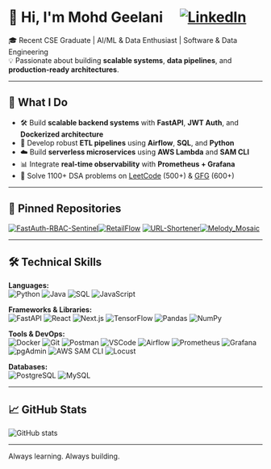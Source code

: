 # 👋 Hi, I'm Mohd Geelani   &nbsp;&nbsp;&nbsp; [![LinkedIn](https://img.shields.io/badge/LinkedIn-blue?logo=linkedin&logoColor=white&style=flat)](https://www.linkedin.com/in/mohd-geelani/)
🎓 Recent CSE Graduate | AI/ML & Data Enthusiast | Software & Data Engineering  
💡 Passionate about building **scalable systems**, **data pipelines**, and **production-ready architectures**.

---

## 🚀 What I Do

- 🛠️ Build **scalable backend systems** with **FastAPI**, **JWT Auth**, and **Dockerized architecture**
- 🔁 Develop robust **ETL pipelines** using **Airflow**, **SQL**, and **Python**
- ☁️ Build **serverless microservices** using **AWS Lambda** and **SAM CLI**
- 📊 Integrate **real-time observability** with **Prometheus + Grafana**
- 🧠 Solve 1100+ DSA problems on [LeetCode]([https://leetcode.com/](https://leetcode.com/u/MOHD_GEELANI_25/)) (500+) & [GFG]([https://www.geeksforgeeks.org/](https://www.geeksforgeeks.org/user/mohdgeelanikhan25/)) (600+)

---
## 📌 Pinned Repositories

[![FastAuth-RBAC-Sentinel](https://github-readme-stats.vercel.app/api/pin/?username=mohdgeelani&repo=FastAuth-RBAC-Sentinel&theme=react)](https://github.com/mohdgeelani/FastAuth-RBAC-Sentinel)[![RetailFlow](https://github-readme-stats.vercel.app/api/pin/?username=mohdgeelani&repo=RetailFlow&theme=react)](https://github.com/mohdgeelani/RetailFlow)
[![URL-Shortener](https://github-readme-stats.vercel.app/api/pin/?username=mohdgeelani&repo=url_shortener&theme=react)](https://github.com/mohdgeelani/url_shortener)[![Melody_Mosaic](https://github-readme-stats.vercel.app/api/pin/?username=mohdgeelani&repo=Melody_Mosaic&theme=react)](https://github.com/mohdgeelani/Melody_Mosaic)

---

## 🛠️ Technical Skills

**Languages:**  
![Python](https://img.shields.io/badge/-Python-3776AB?logo=python&logoColor=white&style=flat)
![Java](https://img.shields.io/badge/-Java-007396?logo=java&logoColor=white&style=flat)
![SQL](https://img.shields.io/badge/-SQL-4479A1?logo=mysql&logoColor=white&style=flat)
![JavaScript](https://img.shields.io/badge/-JavaScript-F7DF1E?logo=javascript&logoColor=black&style=flat)

**Frameworks & Libraries:**  
![FastAPI](https://img.shields.io/badge/-FastAPI-009688?logo=fastapi&logoColor=white&style=flat)
![React](https://img.shields.io/badge/-React-61DAFB?logo=react&logoColor=black&style=flat)
![Next.js](https://img.shields.io/badge/-Next.js-000000?logo=next.js&logoColor=white&style=flat)
![TensorFlow](https://img.shields.io/badge/-TensorFlow-FF6F00?logo=tensorflow&logoColor=white&style=flat)
![Pandas](https://img.shields.io/badge/-Pandas-150458?logo=pandas&logoColor=white&style=flat)
![NumPy](https://img.shields.io/badge/-NumPy-013243?logo=numpy&logoColor=white&style=flat)

**Tools & DevOps:**  
![Docker](https://img.shields.io/badge/-Docker-2496ED?logo=docker&logoColor=white&style=flat)
![Git](https://img.shields.io/badge/-Git-F05032?logo=git&logoColor=white&style=flat)
![Postman](https://img.shields.io/badge/-Postman-FF6C37?logo=postman&logoColor=white&style=flat)
![VSCode](https://img.shields.io/badge/-VSCode-007ACC?logo=visual-studio-code&logoColor=white&style=flat)
![Airflow](https://img.shields.io/badge/-Airflow-017CEE?logo=apache-airflow&logoColor=white&style=flat)
![Prometheus](https://img.shields.io/badge/-Prometheus-E6522C?logo=prometheus&logoColor=white&style=flat)
![Grafana](https://img.shields.io/badge/-Grafana-F46800?logo=grafana&logoColor=white&style=flat)
![pgAdmin](https://img.shields.io/badge/-pgAdmin-336791?logo=postgresql&logoColor=white&style=flat)
![AWS SAM CLI](https://img.shields.io/badge/-AWS_SAM_CLI-FF9900?logo=amazon-aws&logoColor=white&style=flat)
![Locust](https://img.shields.io/badge/-Locust-000000?style=flat)

**Databases:**  
![PostgreSQL](https://img.shields.io/badge/-PostgreSQL-336791?logo=postgresql&logoColor=white&style=flat)
![MySQL](https://img.shields.io/badge/-MySQL-4479A1?logo=mysql&logoColor=white&style=flat)


---

## 📈 GitHub Stats

![GitHub stats](https://github-readme-stats.vercel.app/api?username=mohdgeelani&show_icons=true&theme=react&hide_border=true)

---

Always learning. Always building.



